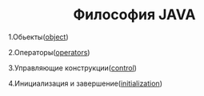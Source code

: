 <h1 align = "center">Философия JAVA</h1>
<p>1.Обьекты(<a href = "https://github.com/elizavetakotova1999/ThinkingInJavaTasks/tree/master/src/com/examples/object">object</a>)
<p>2.Операторы(<a href = "https://github.com/elizavetakotova1999/ThinkingInJavaTasks/tree/master/src/com/examples/operators">operators</a>)
<p>3.Управляющие конструкции(<a href = "https://github.com/elizavetakotova1999/ThinkingInJavaTasks/tree/master/src/com/examples/control">control</a>)
<p>4.Инициализация и завершение(<a href = "https://github.com/elizavetakotova1999/ThinkingInJavaTasks/tree/master/src/com/examples/initialization">initialization</a>)
  

